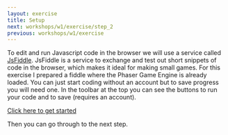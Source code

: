 ```yaml
---
layout: exercise
title: Setup
next: workshops/w1/exercise/step_2
previous: workshops/w1/exercise
---
```


To edit and run Javascript code in the browser we will use a service called [JsFiddle](https://jsfiddle.net/).
JsFiddle is a service to exchange and test out short snippets of code in the browser, which makes it ideal for making small games.
For this exercise I prepared a fiddle where the Phaser Game Engine is already loaded. 
You can just start coding without an account but to save progress you will need one.
In the toolbar at the top you can see the buttons to run your code and to save (requires an account).

<a href="https://jsfiddle.net/theodedeken/01qtvpb6/5/" target='_blank'>Click here to get started</a>

Then you can go through to the next step.
